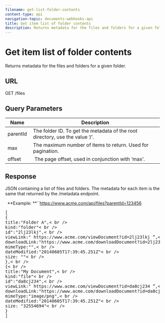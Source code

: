 ```yaml
---
filename: get-list-folder-contents
content-type: api
navigation-topic: documents-webhooks-api
title: Get item list of folder contents
description: Returns metadata for the files and folders for a given folder.
---
```


# Get item list of folder contents

Returns metadata for the files and folders for a given folder.

## URL

GET /files

## Query Parameters

| Name&nbsp; |Description |
|---|---|
| parentId&nbsp; |The folder ID. To get the metadata of the root directory, use the value ‘/’. |
| max&nbsp; |The maximum number of items to return. Used for pagination. |
| offset&nbsp; |&nbsp;The page offset, used in conjunction with ‘max’. |

## Response

JSON containing a list of files and folders. The metadata for each item is the same that returned by the /metadata endpoint.

` `**Example: **``https://www.acme.com/api/files?parentId=123456
<pre>[ 
{
title:"Folder A",< br />
kind:"folder"< br />
id":"2lj23lkj",< br />
viewLink:" https://www.acme.com/viewDocument?id=2lj23lkj ”,< br />
downloadLink:"https://www.acme.com/downloadDocument?id=2lj23lkj",< br />
mimeType:"",< br />
dateModified:"2014­06­05T17:39:45.251Z"< br />
size: ""< br />
},< br />
{< br />
title:"My Document",< br />
kind:"file"< br />
id":"da8cj234",< br />
viewLink:" https://www.acme.com/viewDocument?id=da8cj234 ”,< br />
downloadLink:"https://www.acme.com/downloadDocument?id=da8cj234",< br />
mimeType:"image/png",< br />
dateModified:"2014­06­05T17:39:45.251Z"< br />
size: "32554694"< br />
}
]</pre>